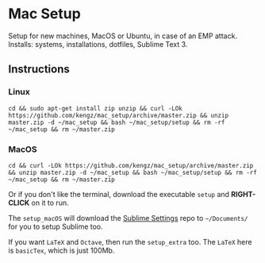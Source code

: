 # Mac Setup
Setup for new machines, MacOS or Ubuntu, in case of an EMP attack. Installs: systems, installations, dotfiles, Sublime Text 3.


## Instructions

### Linux
```shell
cd && sudo apt-get install zip unzip && curl -LOk https://github.com/kengz/mac_setup/archive/master.zip && unzip master.zip -d ~/mac_setup && bash ~/mac_setup/setup && rm -rf ~/mac_setup && rm ~/master.zip
```

### MacOS
```shell
cd && curl -LOk https://github.com/kengz/mac_setup/archive/master.zip && unzip master.zip -d ~/mac_setup && bash ~/mac_setup/setup && rm -rf ~/mac_setup && rm ~/master.zip
```

Or if you don't like the terminal, download the executable `setup` and **RIGHT-CLICK** on it to run. 

The `setup_macOS` will download the [Sublime Settings](https://github.com/kengz/sublime_settings) repo to `~/Documents/` for you to setup Sublime too.

If you want `LaTeX` and `Octave`, then run the `setup_extra` too. The `LaTeX` here is `basicTex`, which is just 100Mb.

